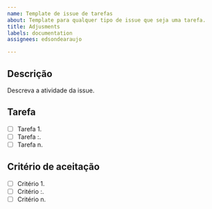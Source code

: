 ```yaml
---
name: Template de issue de tarefas
about: Template para qualquer tipo de issue que seja uma tarefa.
title: Adjusments
labels: documentation
assignees: edsondearaujo

---
```


## Descrição
Descreva a atividade da issue.
   
## Tarefa 
   - [ ] Tarefa 1.
   - [ ] Tarefa :.
   - [ ] Tarefa n.

## Critério de aceitação
- [ ] Critério 1.
- [ ] Critério :.
- [ ] Critério n.
